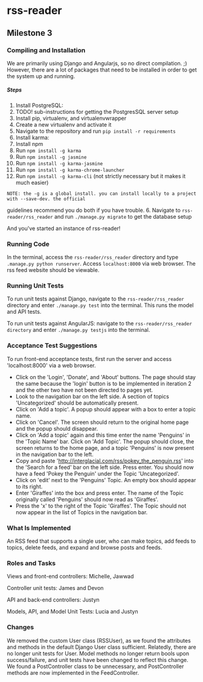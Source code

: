 # rss-reader
## Milestone 3
### Compiling and Installation
We are primarily using Django and Angularjs, so no direct compilation. ;) However, there are a lot of packages that need to be installed in order to get the system up and running.

##### Steps
1. Install PostgreSQL:
  1. TODO! sub-instructions for getting the PostgresSQL server setup
2. Install pip, virtualenv, and virtualenvwrapper
3. Create a new virtualenv and activate it
4. Navigate to the repository and run `pip install -r requirements`
5. Install karma:
  1. Install npm
  2. Run `npm install -g karma`
  3. Run `npm install -g jasmine`
  4. Run `npm install -g karma-jasmine`
  5. Run `npm install -g karma-chrome-launcher`
  6. Run `npm install -g karma-cli` (not strictly necessary but it makes it much easier)

    NOTE: the -g is a global install. you can install locally to a project with --save-dev. the official
guidelines recommend you do both if you have trouble.
6. Navigate to `rss-reader/rss_reader` and run `./manage.py migrate` to get the database setup

And you've started an instance of rss-reader!

### Running Code
In the terminal, access the `rss-reader/rss_reader` directory and type `.manage.py python runserver`.  Access `localhost:8000` via web browser. The rss feed website should be viewable.

### Running Unit Tests
To run unit tests against Django, navigate to the `rss-reader/rss_reader` directory and enter `./manage.py test` into the terminal. This runs the model and API tests.

To run unit tests against AngularJS: navigate to the `rss-reader/rss_reader directory` and enter `./manage.py testjs` into the terminal.

### Acceptance Test Suggestions
To run front-end acceptance tests, first run the server and access 'localhost:8000' via a web browser. 

* Click on the 'Login', 'Donate', and 'About' buttons. The page should stay the same because the 'login' button is to be implemented in iteration 2 and the other two have not been directed to pages yet.
* Look to the navigation bar on the left side. A section of topics 'Uncategorized' should be automatically present.
* Click on 'Add a topic'. A popup should appear with a box to enter a topic name. 
* Click on 'Cancel'. The screen should return to the original home page and the popup should disappear.
* Click on 'Add a topic' again and this time enter the name 'Penguins' in the 'Topic Name' bar. Click on 'Add Topic'. The popup should close, the screen returns to the home page, and a topic 'Penguins' is now present in the navigation bar to the left.
* Copy and paste 'http://interglacial.com/rss/pokey_the_penguin.rss' into the 'Search for a feed' bar on the left side. Press enter. You should now have a feed 'Pokey the Penguin' under the Topic 'Uncategorized'. 
* Click on 'edit' next to the 'Penguins' Topic. An empty box should appear to its right.
* Enter 'Giraffes' into the box and press enter. The name of the Topic originally called 'Penguins' should now read as 'Giraffes'.
* Press the 'x' to the right of the Topic 'Giraffes'. The Topic should not now appear in the list of Topics in the navigation bar.

### What Is Implemented
An RSS feed that supports a single user, who can make topics, add feeds to topics, delete feeds, and expand and browse posts and feeds.

### Roles and Tasks
Views and front-end controllers: Michelle, Jawwad

Controller unit tests: James and Devon

API and back-end controllers: Justyn

Models, API, and Model Unit Tests: Lucia and Justyn

### Changes

We removed the custom User class (RSSUser), as we found the attributes and methods in the default Django User class sufficient. Relatedly, there are no longer unit tests for User. Model methods no longer return bools upon success/failure, and unit tests have been changed to reflect this change. We found a PostController class to be unnecessary, and PostController methods are now implemented in the FeedController.
